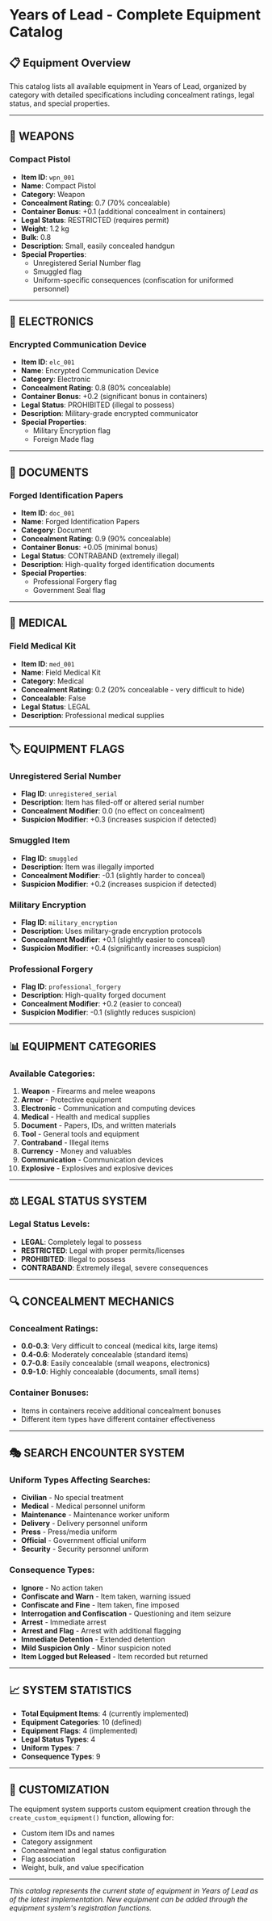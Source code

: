 # Years of Lead - Complete Equipment Catalog

## 📋 **Equipment Overview**

This catalog lists all available equipment in Years of Lead, organized by category with detailed specifications including concealment ratings, legal status, and special properties.

---

## 🔫 **WEAPONS**

### Compact Pistol
- **Item ID**: `wpn_001`
- **Name**: Compact Pistol
- **Category**: Weapon
- **Concealment Rating**: 0.7 (70% concealable)
- **Container Bonus**: +0.1 (additional concealment in containers)
- **Legal Status**: RESTRICTED (requires permit)
- **Weight**: 1.2 kg
- **Bulk**: 0.8
- **Description**: Small, easily concealed handgun
- **Special Properties**:
  - Unregistered Serial Number flag
  - Smuggled flag
  - Uniform-specific consequences (confiscation for uniformed personnel)

---

## 📱 **ELECTRONICS**

### Encrypted Communication Device
- **Item ID**: `elc_001`
- **Name**: Encrypted Communication Device
- **Category**: Electronic
- **Concealment Rating**: 0.8 (80% concealable)
- **Container Bonus**: +0.2 (significant bonus in containers)
- **Legal Status**: PROHIBITED (illegal to possess)
- **Description**: Military-grade encrypted communicator
- **Special Properties**:
  - Military Encryption flag
  - Foreign Made flag

---

## 📄 **DOCUMENTS**

### Forged Identification Papers
- **Item ID**: `doc_001`
- **Name**: Forged Identification Papers
- **Category**: Document
- **Concealment Rating**: 0.9 (90% concealable)
- **Container Bonus**: +0.05 (minimal bonus)
- **Legal Status**: CONTRABAND (extremely illegal)
- **Description**: High-quality forged identification documents
- **Special Properties**:
  - Professional Forgery flag
  - Government Seal flag

---

## 🏥 **MEDICAL**

### Field Medical Kit
- **Item ID**: `med_001`
- **Name**: Field Medical Kit
- **Category**: Medical
- **Concealment Rating**: 0.2 (20% concealable - very difficult to hide)
- **Concealable**: False
- **Legal Status**: LEGAL
- **Description**: Professional medical supplies

---

## 🏷️ **EQUIPMENT FLAGS**

### Unregistered Serial Number
- **Flag ID**: `unregistered_serial`
- **Description**: Item has filed-off or altered serial number
- **Concealment Modifier**: 0.0 (no effect on concealment)
- **Suspicion Modifier**: +0.3 (increases suspicion if detected)

### Smuggled Item
- **Flag ID**: `smuggled`
- **Description**: Item was illegally imported
- **Concealment Modifier**: -0.1 (slightly harder to conceal)
- **Suspicion Modifier**: +0.2 (increases suspicion if detected)

### Military Encryption
- **Flag ID**: `military_encryption`
- **Description**: Uses military-grade encryption protocols
- **Concealment Modifier**: +0.1 (slightly easier to conceal)
- **Suspicion Modifier**: +0.4 (significantly increases suspicion)

### Professional Forgery
- **Flag ID**: `professional_forgery`
- **Description**: High-quality forged document
- **Concealment Modifier**: +0.2 (easier to conceal)
- **Suspicion Modifier**: -0.1 (slightly reduces suspicion)

---

## 📊 **EQUIPMENT CATEGORIES**

### Available Categories:
1. **Weapon** - Firearms and melee weapons
2. **Armor** - Protective equipment
3. **Electronic** - Communication and computing devices
4. **Medical** - Health and medical supplies
5. **Document** - Papers, IDs, and written materials
6. **Tool** - General tools and equipment
7. **Contraband** - Illegal items
8. **Currency** - Money and valuables
9. **Communication** - Communication devices
10. **Explosive** - Explosives and explosive devices

---

## ⚖️ **LEGAL STATUS SYSTEM**

### Legal Status Levels:
- **LEGAL**: Completely legal to possess
- **RESTRICTED**: Legal with proper permits/licenses
- **PROHIBITED**: Illegal to possess
- **CONTRABAND**: Extremely illegal, severe consequences

---

## 🔍 **CONCEALMENT MECHANICS**

### Concealment Ratings:
- **0.0-0.3**: Very difficult to conceal (medical kits, large items)
- **0.4-0.6**: Moderately concealable (standard items)
- **0.7-0.8**: Easily concealable (small weapons, electronics)
- **0.9-1.0**: Highly concealable (documents, small items)

### Container Bonuses:
- Items in containers receive additional concealment bonuses
- Different item types have different container effectiveness

---

## 🎭 **SEARCH ENCOUNTER SYSTEM**

### Uniform Types Affecting Searches:
- **Civilian** - No special treatment
- **Medical** - Medical personnel uniform
- **Maintenance** - Maintenance worker uniform
- **Delivery** - Delivery personnel uniform
- **Press** - Press/media uniform
- **Official** - Government official uniform
- **Security** - Security personnel uniform

### Consequence Types:
- **Ignore** - No action taken
- **Confiscate and Warn** - Item taken, warning issued
- **Confiscate and Fine** - Item taken, fine imposed
- **Interrogation and Confiscation** - Questioning and item seizure
- **Arrest** - Immediate arrest
- **Arrest and Flag** - Arrest with additional flagging
- **Immediate Detention** - Extended detention
- **Mild Suspicion Only** - Minor suspicion noted
- **Item Logged but Released** - Item recorded but returned

---

## 📈 **SYSTEM STATISTICS**

- **Total Equipment Items**: 4 (currently implemented)
- **Equipment Categories**: 10 (defined)
- **Equipment Flags**: 4 (implemented)
- **Legal Status Types**: 4
- **Uniform Types**: 7
- **Consequence Types**: 9

---

## 🔧 **CUSTOMIZATION**

The equipment system supports custom equipment creation through the `create_custom_equipment()` function, allowing for:
- Custom item IDs and names
- Category assignment
- Concealment and legal status configuration
- Flag association
- Weight, bulk, and value specification

---

*This catalog represents the current state of equipment in Years of Lead as of the latest implementation. New equipment can be added through the equipment system's registration functions.*
